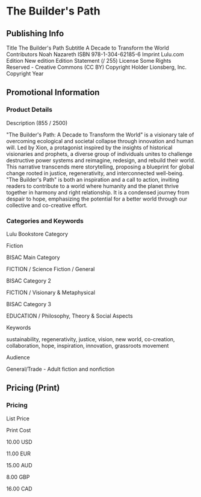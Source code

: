 # The Builder's Path

## Publishing Info

Title The Builder's Path
Subtitle A Decade to Transform the World
Contributors Noah Nazareth
ISBN 978-1-304-62185-6
Imprint Lulu.com
Edition New edition
Edition Statement (/ 255)
License Some Rights Reserved - Creative Commons (CC BY)
Copyright Holder Lionsberg, Inc.
Copyright Year

## Promotional Information
### Product Details

Description (855 / 2500)

"The Builder's Path: A Decade to Transform the World" is a visionary tale of overcoming ecological and societal collapse through innovation and human will. Led by Xion, a protagonist inspired by the insights of historical visionaries and prophets, a diverse group of individuals unites to challenge destructive power systems and reimagine, redesign, and rebuild their world. This narrative transcends mere storytelling, proposing a blueprint for global change rooted in justice, regenerativity, and interconnected well-being. "The Builder's Path" is both an inspiration and a call to action, inviting readers to contribute to a world where humanity and the planet thrive together in harmony and right relationship. It is a condensed journey from despair to hope, emphasizing the potential for a better world through our collective and co-creative effort.
### Categories and Keywords

Lulu Bookstore Category

Fiction

BISAC Main Category

FICTION / Science Fiction / General

BISAC Category 2

FICTION / Visionary & Metaphysical

BISAC Category 3

EDUCATION / Philosophy, Theory & Social Aspects

Keywords

sustainability, regenerativity, justice, vision, new world, co-creation, collaboration, hope, inspiration, innovation, grassroots movement

Audience

General/Trade - Adult fiction and nonfiction

## Pricing (Print) 

### Pricing

List Price

Print Cost  

10.00 USD

11.00 EUR

15.00 AUD

8.00 GBP

16.00 CAD

